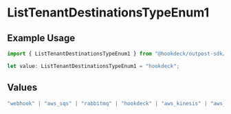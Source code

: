 # ListTenantDestinationsTypeEnum1

## Example Usage

```typescript
import { ListTenantDestinationsTypeEnum1 } from "@hookdeck/outpost-sdk/models/operations";

let value: ListTenantDestinationsTypeEnum1 = "hookdeck";
```

## Values

```typescript
"webhook" | "aws_sqs" | "rabbitmq" | "hookdeck" | "aws_kinesis" | "aws_s3"
```
